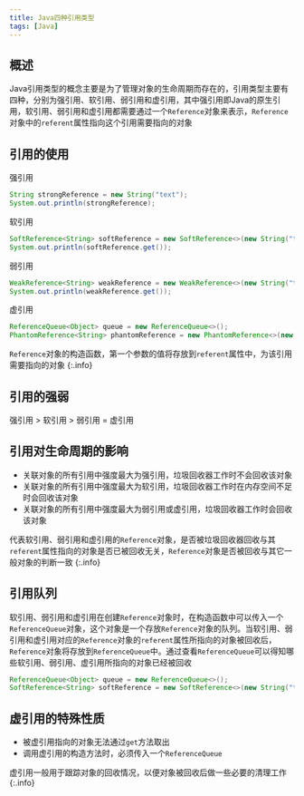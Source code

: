 ```yaml
---
title: Java四种引用类型
tags: [Java]
---
```


## 概述

Java引用类型的概念主要是为了管理对象的生命周期而存在的，引用类型主要有四种，分别为强引用、软引用、弱引用和虚引用，其中强引用即Java的原生引用，软引用、弱引用和虚引用都需要通过一个`Reference`对象来表示，`Reference`对象中的`referent`属性指向这个引用需要指向的对象

## 引用的使用

强引用

```java
String strongReference = new String("text");
System.out.println(strongReference);
```

软引用

```java
SoftReference<String> softReference = new SoftReference<>(new String("text"));  
System.out.println(softReference.get());
```

弱引用

```java
WeakReference<String> weakReference = new WeakReference<>(new String("text"));  
System.out.println(weakReference.get());
```

虚引用

```java
ReferenceQueue<Object> queue = new ReferenceQueue<>();
PhantomReference<String> phantomReference = new PhantomReference<>(new String("text"), queue);  
```


`Reference`对象的构造函数，第一个参数的值将存放到`referent`属性中，为该引用需要指向的对象
{:.info}

## 引用的强弱

强引用 > 软引用 > 弱引用 = 虚引用

## 引用对生命周期的影响

* 关联对象的所有引用中强度最大为强引用，垃圾回收器工作时不会回收该对象
* 关联对象的所有引用中强度最大为软引用，垃圾回收器工作时在内存空间不足时会回收该对象
* 关联对象的所有引用中强度最大为弱引用或虚引用，垃圾回收器工作时会回收该对象

代表软引用、弱引用和虚引用的`Reference`对象，是否被垃圾回收器回收与其`referent`属性指向的对象是否已被回收无关，`Reference`对象是否被回收与其它一般对象的判断一致
{:.info}

## 引用队列

软引用、弱引用和虚引用在创建`Reference`对象时，在构造函数中可以传入一个`ReferenceQueue`对象，这个对象是一个存放`Reference`对象的队列。当软引用、弱引用和虚引用对应的`Reference`对象的`referent`属性所指向的对象被回收后，`Reference`对象将存放到`ReferenceQueue`中。通过查看`ReferenceQueue`可以得知哪些软引用、弱引用、虚引用所指向的对象已经被回收

```java
ReferenceQueue<Object> queue = new ReferenceQueue<>();
SoftReference<String> softReference = new SoftReference<>(new String("text"), queue);  
```

## 虚引用的特殊性质

* 被虚引用指向的对象无法通过`get`方法取出
* 调用虚引用的构造方法时，必须传入一个`ReferenceQueue`

虚引用一般用于跟踪对象的回收情况，以便对象被回收后做一些必要的清理工作
{:.info}